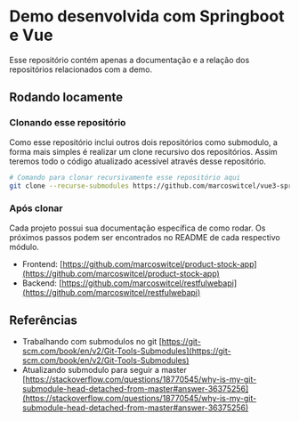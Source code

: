 # Demo desenvolvida com Springboot e Vue

Esse repositório contém apenas a documentação e a relação dos repositórios relacionados com a demo.

## Rodando locamente

### Clonando esse repositório

Como esse repositório inclui outros dois repositórios como submodulo, a forma mais simples é realizar um clone recursivo dos repositórios. Assim teremos todo o código atualizado acessível através desse repositório.

```bash
# Comando para clonar recursivamente esse repositório aqui
git clone --recurse-submodules https://github.com/marcoswitcel/vue3-springboot-products-stock.git
```

### Após clonar

Cada projeto possui sua documentação específica de como rodar. Os próximos passos podem ser encontrados no README de cada respectivo módulo.

* Frontend: [https://github.com/marcoswitcel/product-stock-app](https://github.com/marcoswitcel/product-stock-app)
* Backend: [https://github.com/marcoswitcel/restfulwebapi](https://github.com/marcoswitcel/restfulwebapi)


## Referências

* Trabalhando com submodulos no git [https://git-scm.com/book/en/v2/Git-Tools-Submodules](https://git-scm.com/book/en/v2/Git-Tools-Submodules)
* Atualizando submodulo para seguir a master [https://stackoverflow.com/questions/18770545/why-is-my-git-submodule-head-detached-from-master#answer-36375256](https://stackoverflow.com/questions/18770545/why-is-my-git-submodule-head-detached-from-master#answer-36375256)

